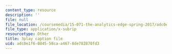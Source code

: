 ```yaml
---
content_type: resource
description: ''
file: null
file_location: /coursemedia/15-071-the-analytics-edge-spring-2017/adc0e1f6084558caa4678de782870fd3_2Yl5IkDMoUU.vtt
file_type: application/x-subrip
resourcetype: Other
title: 3play caption file
uid: adc0e1f6-0845-58ca-a467-8de782870fd3
---
```

